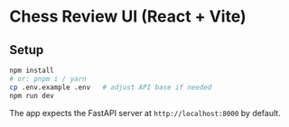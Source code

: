 # Chess Review UI (React + Vite)

## Setup
```bash
npm install
# or: pnpm i / yarn
cp .env.example .env   # adjust API base if needed
npm run dev
```

The app expects the FastAPI server at `http://localhost:8000` by default.

